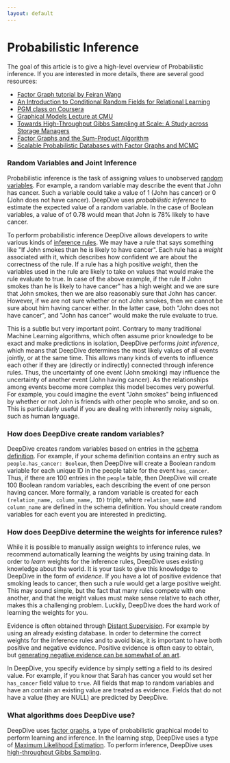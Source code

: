 ```yaml
---
layout: default
---
```


# Probabilistic Inference

The goal of this article is to give a high-level overview of Probabilistic inference. If you are interested in more details, there are several good resources:

- [Factor Graph tutorial by Feiran Wang](/assets/factor_graph.pdf)
- [An Introduction to Conditional Random Fields for Relational Learning](http://people.cs.umass.edu/~mccallum/papers/crf-tutorial.pdf)
- [PGM class on Coursera](https://www.coursera.org/course/pgm)
- [Graphical Models Lecture at CMU](http://alex.smola.org/teaching/cmu2013-10-701x/pgm.html)
- [Towards High-Throughput Gibbs Sampling at Scale: A Study across Storage Managers](http://cs.stanford.edu/people/chrismre/papers/elementary_sigmod.pdf)
- [Factor Graphs and the Sum-Product Algorithm](http://www.comm.utoronto.ca/~frank/papers/KFL01.pdf)
- [Scalable Probabilistic Databases with Factor Graphs and MCMC](http://arxiv.org/pdf/1005.1934v1.pdf)

### Random Variables and Joint Inference

Probabilistic inference is the task of assigning values to unobserved [random variables](http://en.wikipedia.org/wiki/Random_variable). For example, a random variable may describe the event that John has cancer. Such a variable could take a value of 1 (John has cancer) or 0 (John does not have cancer). DeepDive uses *probabilistic inference* to estimate the expected value of a random variable. In the case of Boolean variables, a value of of 0.78 would mean that John is 78% likely to have cancer.

To perform probabilistic inference DeepDive allows developers to write various kinds of [inference rules](doc/inference.html). We may have a rule that says something like "If John smokes than he is likely to have cancer". Each rule has a *weight* associated with it, which describes how confident we are about the correctness of the rule. If a rule has a high positive *weight*, then the variables used in the rule are likely to take on values that would make the rule evaluate to true. In case of the above example, if the rule If John smokes than he is likely to have cancer" has a high weight and we are sure that John smokes, then we are also reasonably sure that John has cancer. However, if we are not sure whether or not John smokes, then we cannot be sure about him having cancer either. In the latter case, both "John does not have cancer", and "John has cancer" would make the rule evaluate to true.

This is a subtle but very important point. Contrary to many traditional Machine Learning algorithms, which often assume prior knowledge to be exact and make predictions in isolation, DeepDive performs *joint inference*, which means that DeepDive determines the most likely values of all events jointly, or at the same time. This allows many kinds of events to influence each other if they are (directly or indirectly) connected through inference rules. Thus, the uncertainty of one event (John smoking) may influence the uncertainty of another event (John having cancer). As the relationships among events become more complex this model becomes very powerful. For example, you could imagine the event "John smokes" being influenced by whether or not John is friends with other people who smoke, and so on. This is particularly useful if you are dealing with inherently noisy signals, such as human language.

### How does DeepDive create random variables?

DeepDive creates random variables based on entries in the [schema definition](doc/schema.html). For example, if your schema definition contains an entry such as `people.has_cancer: Boolean`, then DeepDive will create a Boolean random variable for each unique ID in the people table for the event `has_cancer`. Thus, if there are 100 entries in the `people` table, then DeepDive will create 100 Boolean random variables, each describing the event of one person having cancer. More formally, a random variable is created for each `(relation_name, column_name, ID)` triple, where `relation_name` and `column_name` are defined in the schema definition. You should create random variables for each event you are interested in predicting.

### How does DeepDive determine the weights for inference rules?

While it is possible to manually assign weights to inference rules, we recommend automatically learning the weights by using training data. In order to *learn* weights for the inference rules, DeepDive uses existing knowledge about the world. It is your task to give this knowledge to DeepDive in the form of *evidence*. If you have a lot of positive evidence that smoking leads to cancer, then such a rule would get a large positive weight. This may sound simple, but the fact that many rules compete with one another, and that the weight values must make sense relative to each other, makes this a challenging problem. Luckily, DeepDive does the hard work of learning the weights for you.

Evidence is often obtained through [Distant Supervision](/doc/general/distant_supervision.html). For example by using an already existing database. In order to determine the correct weights for the inference rules and to avoid bias, it is important to have both positive and negative evidence. Positive evidence is often easy to obtain, but [generating negative evidence can be somewhat of an art](/doc/general/generating_negative_examples.html).

In DeepDive, you specify evidence by simply setting a field to its desired value. For example, if you know that Sarah has cancer you would set her `has_cancer` field value to `true`. All fields that map to random variables and have an contain an existing value are treated as evidence. Fields that do not have a value (they are NULL) are predicted by DeepDive.

### What algorithms does DeepDive use?

DeepDive uses [factor graphs](http://en.wikipedia.org/wiki/Factor_graph), a type of probabilistic graphical model to perform learning and inference. In the learning step, DeepDive uses a type of [Maximum Likelihood Estimation](http://en.wikipedia.org/wiki/Maximum_likelihood_estimation). To perform inference, DeepDive uses [high-throughput Gibbs Sampling](http://cs.stanford.edu/people/chrismre/papers/elementary_sigmod.pdf).


